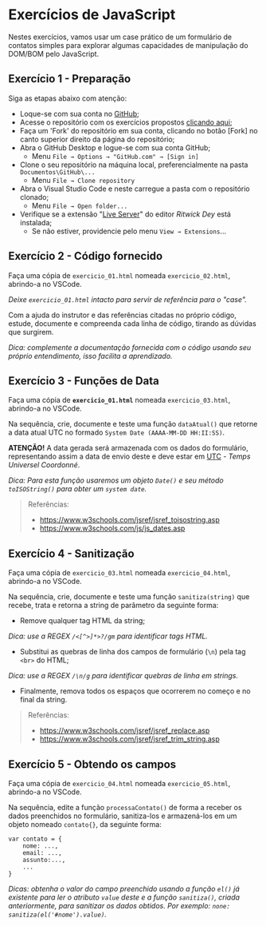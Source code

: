 # Exercícios de JavaScript
Nestes exercícios, vamos usar um case prático de um formulário de contatos simples para explorar algumas capacidades de manipulação do DOM/BOM pelo JavaScript. 

## Exercício 1 - Preparação
Siga as etapas abaixo com atenção:
- Loque-se  com sua conta no [GitHub](https://github.com/);
- Acesse o repositório com os exercícios propostos [clicando aqui](https://github.com/Luferat/JavaScript_DOM_Exercices_01);
- Faça um 'Fork' do repositório em sua conta, clicando no botão [Fork] no canto superior direito da página do repositório;
- Abra o GitHub Desktop e logue-se com sua conta GitHub;
   - Menu `File → Options → "GitHub.com" → [Sign in]`
- Clone o seu repositório na máquina local, preferencialmente na pasta `Documentos\GitHub\...`
  - Menu `File → Clone repository`
- Abra o Visual Studio Code e neste carregue a pasta com o repositório clonado;
  - Menu `File → Open folder...`
- Verifique se a extensão "[Live Server](https://marketplace.visualstudio.com/items?itemName=ritwickdey.LiveServer)" do editor *Ritwick Dey* está instalada;
  - Se não estiver, providencie pelo menu `View → Extensions`...  

## Exercício 2 - Código fornecido
Faça uma cópia de `exercicio_01.html` nomeada `exercicio_02.html`, abrindo-a no VSCode.

*Deixe `exercicio_01.html` intacto para servir de referência para o "case".*

Com a ajuda do instrutor e das referências citadas no próprio código, estude, documente e compreenda cada linha de código, tirando as dúvidas que surgirem.

*Dica: complemente a documentação fornecida com o código usando seu próprio entendimento, isso facilita a aprendizado.*

## Exercício 3 - Funções de Data
Faça uma cópia de **`exercicio_01.html`** nomeada `exercicio_03.html`, abrindo-a no VSCode.

Na sequência, crie, documente e teste uma função `dataAtual()` que retorne a data atual UTC no formado `System Date (AAAA-MM-DD HH:II:SS)`. 

**ATENÇÃO!** A data gerada será armazenada com os dados do formulário, representando assim a data de envio deste e deve estar em [UTC](https://pt.wikipedia.org/wiki/Tempo_Universal_Coordenado) - *Temps Universel Coordonné*.

*Dica: Para esta função usaremos um objeto `Date()` e seu método `toISOString()` para obter um `system date`.*

> Referências: 
> - https://www.w3schools.com/jsref/jsref_toisostring.asp
> - https://www.w3schools.com/js/js_dates.asp


## Exercício 4 - Sanitização

Faça uma cópia de `exercicio_03.html` nomeada `exercicio_04.html`, abrindo-a no VSCode.  

Na sequência, crie, documente e teste uma função `sanitiza(string)` que recebe, trata e retorna a string de parâmetro da seguinte forma:

- Remove qualquer tag HTML da string;

*Dica: use a REGEX `/<[^>]*>?/gm` para identificar tags HTML.*
 - Substitui as quebras de linha dos campos de formulário (`\n`) pela tag `<br>` do HTML;
 
*Dica: use a REGEX `/\n/g` para identificar quebras de linha em strings.*
- Finalmente, remova todos os espaços que ocorrerem no começo e no final da string.
>Referências:
> - https://www.w3schools.com/jsref/jsref_replace.asp
> - https://www.w3schools.com/jsref/jsref_trim_string.asp

## Exercício 5 - Obtendo os campos
Faça uma cópia de `exercicio_04.html` nomeada `exercicio_05.html`, abrindo-a no VSCode.

Na sequência, edite a função `processaContato()` de forma a receber os dados preenchidos no formulário, sanitiza-los e armazená-los em um objeto nomeado `contato{}`, da seguinte forma:
   
    var contato = {
        nome: ...,
        email: ...,
        assunto:...,
        ...
    }
*Dicas: obtenha o valor do campo preenchido usando a função `el()` já existente para ler o atributo `value` deste e a função `sanitiza()`, criada anteriormente, para sanitizar os dados obtidos. Por exemplo: `none: sanitiza(el('#nome').value)`.*
